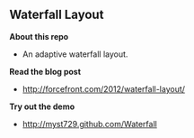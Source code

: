 Waterfall Layout
----------------

**About this repo**

+ An adaptive waterfall layout.


**Read the blog post**

+ http://forcefront.com/2012/waterfall-layout/


**Try out the demo**

+ http://myst729.github.com/Waterfall